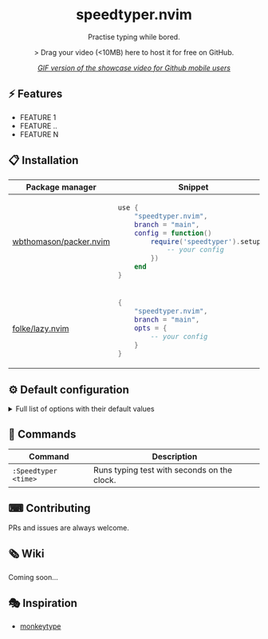 <p align="center">
    <h1 align="center">speedtyper.nvim</h2>
</p>

<p align="center">
    Practise typing while bored.
</p>

<div align="center">
    > Drag your video (<10MB) here to host it for free on GitHub.
</div>

<div align="center">

_[GIF version of the showcase video for Github mobile users](SHOWCASE_GIF_LINK)_

</div>

## ⚡️ Features

- FEATURE 1
- FEATURE ..
- FEATURE N

## 📋 Installation

<div align="center">
<table>
<thead>
<tr>
<th>Package manager</th>
<th>Snippet</th>
</tr>
</thead>
<tbody>
<tr>
<td>

[wbthomason/packer.nvim](https://github.com/wbthomason/packer.nvim)

</td>
<td>

```lua
use {
    "speedtyper.nvim",
    branch = "main",
    config = function()
        require('speedtyper').setup({
            -- your config
        })
    end
}
```

</td>
</tr>
<tr>
<td>

[folke/lazy.nvim](https://github.com/folke/lazy.nvim)

</td>
<td>

```lua
{
    "speedtyper.nvim",
    branch = "main",
    opts = {
        -- your config
    }
}
```

</td>
</tr>
</tbody>
</table>
</div>

<!-- ## ☄ Getting started -->
<!--  -->
<!-- > Describe how to use the plugin the simplest way -->

## ⚙ Default configuration

<details>
<summary>Full list of options with their default values</summary>

> **Note**: The options are also available in Neovim by calling `:h speedtyper.default_opts`

```lua
{
    time = 30,
    window = {
        height = 0.15, -- integer grater than 0 or float in range (0, 1)
        width = 0.55, -- integer grater than 0 or float in range (0, 1)
        border = "rounded", -- "none" | "single" | "double" | "rounded" | "shadow" | "solid"
    }
}
```

</details>

## 🧰 Commands

|   Command   |         Description        |
|-------------|----------------------------|
|  `:Speedtyper <time>`  |     Runs typing test with <time> seconds on the clock.    |

## ⌨ Contributing

PRs and issues are always welcome.

## 🗞 Wiki

Coming soon...

## 🎭 Inspiration

* [monkeytype](https://monkeytype.com/)
